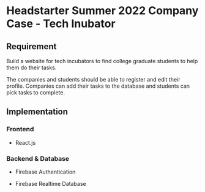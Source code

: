 # Headstarter Summer 2022 Company Case - Tech Inubator

## Requirement

Build a website for tech incubators to find college graduate students to help them do their tasks.

The companies and students should be able to register and edit their profile. Companies can add their tasks to the database and students can pick tasks to complete.

## Implementation

### Frontend

* React.js

### Backend & Database

* Firebase Authentication

* Firebase Realtime Database

